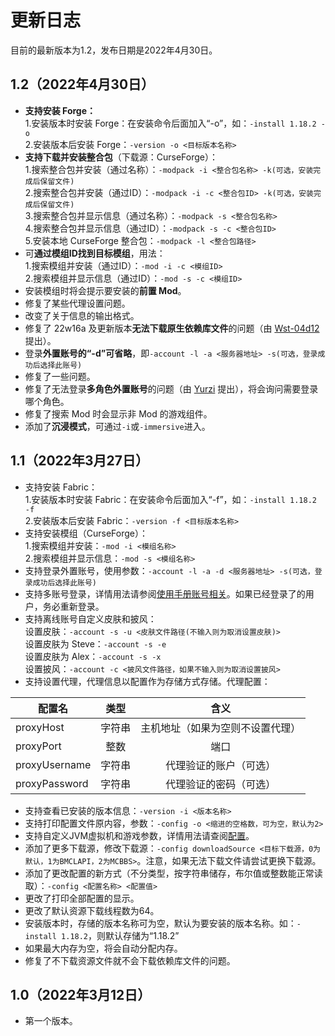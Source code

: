 # 更新日志
目前的最新版本为1.2，发布日期是2022年4月30日。

## 1.2（2022年4月30日）
- **支持安装 Forge：**</br>
  1.安装版本时安装 Forge：在安装命令后面加入“-o”，如：`-install 1.18.2 -o`</br>
  2.安装版本后安装 Forge：`-version -o <目标版本名称>`
- **支持下载并安装整合包**（下载源：CurseForge）：</br>
  1.搜索整合包并安装（通过名称）：`-modpack -i <整合包名称> -k(可选，安装完成后保留文件)`</br>
  2.搜索整合包并安装（通过ID）：`-modpack -i -c <整合包ID> -k(可选，安装完成后保留文件)`</br>
  3.搜索整合包并显示信息（通过名称）：`-modpack -s <整合包名称>`</br>
  4.搜索整合包并显示信息（通过ID）：`-modpack -s -c <整合包ID>`</br>
  5.安装本地 CurseForge 整合包：`-modpack -l <整合包路径>`
- 可**通过模组ID找到目标模组**，用法：</br>
  1.搜索模组并安装（通过ID）：`-mod -i -c <模组ID>`</br>
  2.搜索模组并显示信息（通过ID）：`-mod -s -c <模组ID>`
- 安装模组时将会提示要安装的**前置 Mod**。
- 修复了某些代理设置问题。
- 改变了关于信息的输出格式。
- 修复了 22w16a 及更新版本**无法下载原生依赖库文件**的问题（由 [Wst-04d12](https://github.com/Wst-04d12) 提出）。
- 登录**外置账号的“-d”可省略**，即`-account -l -a <服务器地址> -s(可选，登录成功后选择此账号)`
- 修复了一些问题。
- 修复了无法登录**多角色外置账号**的问题（由 [Yurzi](https://github.com/Yurzi) 提出），将会询问需要登录哪个角色。
- 修复了搜索 Mod 时会显示非 Mod 的游戏组件。
- 添加了**沉浸模式**，可通过`-i`或`-immersive`进入。

## 1.1（2022年3月27日）
- 支持安装 Fabric：</br>
1.安装版本时安装 Fabric：在安装命令后面加入“-f”，如：`-install 1.18.2 -f`</br>
2.安装版本后安装 Fabric：`-version -f <目标版本名称>`
- 支持安装模组（CurseForge）：</br>
1.搜索模组并安装：`-mod -i <模组名称>`</br>
2.搜索模组并显示信息：`-mod -s <模组名称>`
- 支持登录外置账号，使用参数：`-account -l -a -d <服务器地址> -s(可选，登录成功后选择此账号)`
- 支持多账号登录，详情用法请参阅[使用手册账号相关](README.md#账号相关)。如果已经登录了的用户，务必重新登录。
- 支持离线账号自定义皮肤和披风：</br>
设置皮肤：`-account -s -u <皮肤文件路径(不输入则为取消设置皮肤)>`</br>
设置皮肤为 Steve：`-account -s -e`</br>
设置皮肤为 Alex：`-account -s -x`</br>
设置披风：`-account -c <披风文件路径，如果不输入则为取消设置披风>`
- 支持设置代理，代理信息以配置作为存储方式存储。代理配置：

| 配置名           | 类型  |        含义        |
|---------------|:---:|:----------------:|
| proxyHost     | 字符串 | 主机地址（如果为空则不设置代理） |
| proxyPort     | 整数  |        端口        |
| proxyUsername | 字符串 |   代理验证的账户（可选）    |
| proxyPassword | 字符串 |   代理验证的密码（可选）    |

- 支持查看已安装的版本信息：`-version -i <版本名称>`
- 支持打印配置文件原内容，参数：`-config -o <缩进的空格数，可为空，默认为2>`
- 支持自定义JVM虚拟机和游戏参数，详情用法请查阅[配置](README.md#%E9%85%8D%E7%BD%AE)。
- 添加了更多下载源，修改下载源：`-config downloadSource <目标下载源，0为默认，1为BMCLAPI，2为MCBBS>`。注意，如果无法下载文件请尝试更换下载源。
- 添加了更改配置的新方式（不分类型，按字符串储存，布尔值或整数能正常读取）：`-config <配置名称> <配置值>`
- 更改了打印全部配置的显示。
- 更改了默认资源下载线程数为64。
- 安装版本时，存储的版本名称可为空，默认为要安装的版本名称。如：`-install 1.18.2`，则默认存储为“1.18.2”
- 如果最大内存为空，将会自动分配内存。
- 修复了不下载资源文件就不会下载依赖库文件的问题。

## 1.0（2022年3月12日）
- 第一个版本。